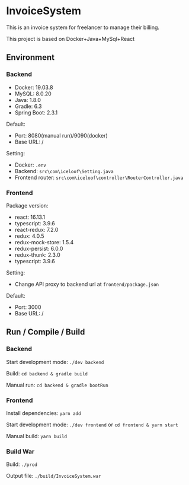 # InvoiceSystem
This is an invoice system for freelancer to manage their billing.

This project is based on Docker+Java+MySql+React

## Environment

### Backend

* Docker: 19.03.8
* MySQL: 8.0.20
* Java: 1.8.0
* Gradle: 6.3
* Spring Boot: 2.3.1

Default:
* Port: 8080(manual run)/9090(docker)
* Base URL: /

Setting:
* Docker: `.env`
* Backend: `src\com\iceloof\Setting.java`
* Frontend router: `src\com\iceloof\controller\RouterController.java`

### Frontend

Package version:
* react: 16.13.1
* typescript: 3.9.6
* react-redux: 7.2.0
* redux: 4.0.5
* redux-mock-store: 1.5.4
* redux-persist: 6.0.0
* redux-thunk: 2.3.0
* typescript: 3.9.6

Setting:
* Change API proxy to backend url at `frontend/package.json`

Default:
* Port: 3000
* Base URL: /

## Run / Compile / Build

### Backend

Start development mode: `./dev backend`

Build: `cd backend & gradle build`

Manual run: `cd backend & gradle bootRun`

### Frontend

Install dependencies:  `yarn add`

Start development mode: `./dev frontend` or `cd frontend & yarn start`

Manual build: `yarn build`

### Build War

Build: `./prod`

Output file: `./build/InvoiceSystem.war`
